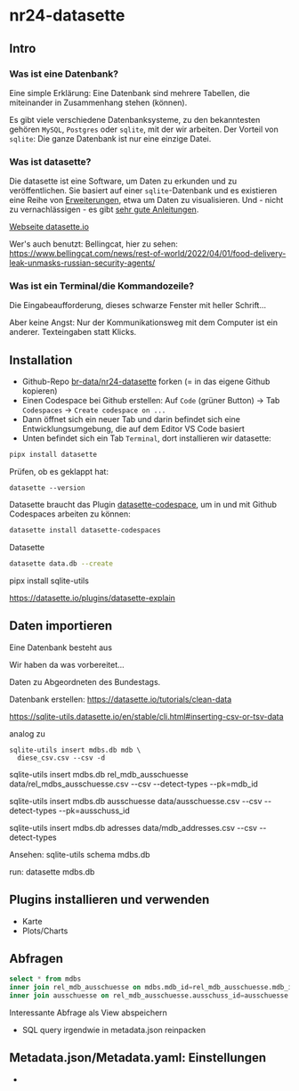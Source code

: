 # nr24-datasette

## Intro

### Was ist eine Datenbank?

Eine simple Erklärung: Eine Datenbank sind mehrere Tabellen, die miteinander in Zusammenhang stehen (können).

Es gibt viele verschiedene Datenbanksysteme, zu den bekanntesten gehören `MySQL`, `Postgres` oder `sqlite`, mit der wir arbeiten. 
Der Vorteil von `sqlite`: Die ganze Datenbank ist nur eine einzige Datei. 


### Was ist datasette?

Die datasette ist eine Software, um Daten zu erkunden und zu veröffentlichen. 
Sie basiert auf einer `sqlite`-Datenbank und es existieren eine Reihe von [Erweiterungen](https://datasette.io/plugins), etwa um Daten zu visualisieren. 
Und - nicht zu vernachlässigen - es gibt [sehr gute Anleitungen](https://datasette.io/tutorials). 

[Webseite datasette.io](https://datasette.io/)

Wer's auch benutzt: Bellingcat, hier zu sehen: https://www.bellingcat.com/news/rest-of-world/2022/04/01/food-delivery-leak-unmasks-russian-security-agents/

### Was ist ein Terminal/die Kommandozeile?

Die Eingabeaufforderung, dieses schwarze Fenster mit heller Schrift...  

Aber keine Angst: Nur der Kommunikationsweg mit dem Computer ist ein anderer. Texteingaben statt Klicks. 

## Installation

- Github-Repo [br-data/nr24-datasette](https://github.com/br-data/nr24-datasette) forken (= in das eigene Github kopieren)
- Einen Codespace bei Github erstellen: Auf `Code` (grüner Button) -> Tab `Codespaces` -> `Create codespace on ...`
- Dann öffnet sich ein neuer Tab und darin befindet sich eine Entwicklungsumgebung, die auf dem Editor VS Code basiert
- Unten befindet sich ein Tab `Terminal`, dort installieren wir datasette:

```bash
pipx install datasette
```

Prüfen, ob es geklappt hat: 

```
datasette --version
```

Datasette braucht das Plugin [datasette-codespace](https://datasette.io/plugins/datasette-codespaces), um in und mit Github Codespaces arbeiten zu können:

```bash
datasette install datasette-codespaces
```

Datasette 
```bash
datasette data.db --create
```


pipx install sqlite-utils

https://datasette.io/plugins/datasette-explain


## Daten importieren

Eine Datenbank besteht aus  

Wir haben da was vorbereitet...

Daten zu Abgeordneten des Bundestags.

Datenbank erstellen: https://datasette.io/tutorials/clean-data

https://sqlite-utils.datasette.io/en/stable/cli.html#inserting-csv-or-tsv-data

analog zu 

```
sqlite-utils insert mdbs.db mdb \
  diese_csv.csv --csv -d
```


sqlite-utils insert mdbs.db rel_mdb_ausschuesse data/rel_mdbs_ausschuesse.csv --csv --detect-types --pk=mdb_id  

sqlite-utils insert mdbs.db ausschuesse data/ausschuesse.csv --csv --detect-types --pk=ausschuss_id 

sqlite-utils insert mdbs.db adresses data/mdb_addresses.csv --csv --detect-types   

Ansehen:  sqlite-utils schema mdbs.db


run: datasette mdbs.db

## Plugins installieren und verwenden


- Karte
- Plots/Charts


## Abfragen


```sql
select * from mdbs 
inner join rel_mdb_ausschuesse on mdbs.mdb_id=rel_mdb_ausschuesse.mdb_id
inner join ausschuesse on rel_mdb_ausschuesse.ausschuss_id=ausschuesse.ausschuss_id
```

Interessante Abfrage als View abspeichern
- SQL query irgendwie in metadata.json reinpacken


## Metadata.json/Metadata.yaml: Einstellungen

- 

